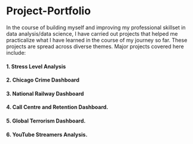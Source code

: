 # Project-Portfolio
In the course of building myself and improving my professional skillset in data analysis/data science, I have carried out projects that helped me practicalize what I have learned in the course of my journey so far. These projects are spread across diverse themes. Major projects covered here include:

#### 1. Stress Level Analysis
#### 2. Chicago Crime Dashboard
#### 3. National Railway Dashboard
#### 4. Call Centre and Retention Dashboard.
#### 5. Global Terrorism Dashboard.
#### 6. YouTube Streamers Analysis.
